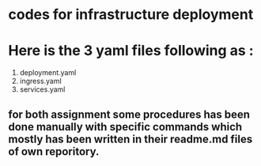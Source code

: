 # codes for infrastructure deployment 

# Here is the 3 yaml files following as : 

1) deployment.yaml 
2) ingress.yaml
3) services.yaml

## for both assignment some procedures has been done manually with specific commands which mostly has been written in their readme.md files of own reporitory. 

